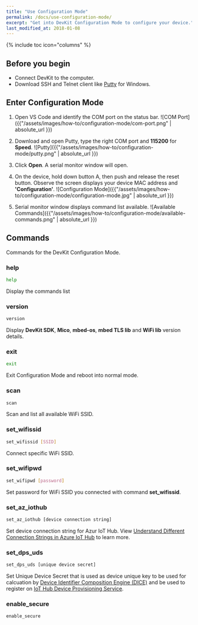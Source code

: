 ```yaml
---
title: "Use Configuration Mode"
permalink: /docs/use-configuration-mode/
excerpt: "Get into DevKit Configuration Mode to configure your device."
last_modified_at: 2018-01-08
---
```


{% include toc icon="columns" %}

## Before you begin

* Connect DevKit to the computer.
* Download SSH and Telnet client like [Putty](https://www.chiark.greenend.org.uk/~sgtatham/putty/latest.html) for Windows.

## Enter Configuration Mode

1. Open VS Code and identify the COM port on the status bar.
    ![COM Port]({{"/assets/images/how-to/configuration-mode/com-port.png" | absolute_url }})

2. Download and open Putty, type the right COM port and **115200** for **Speed**.
    ![Putty]({{"/assets/images/how-to/configuration-mode/putty.png" | absolute_url }})

3. Click **Open**. A serial monitor window will open.

4. On the device, hold down button A, then push and release the reset button. Observe the screen displays your device MAC address and **'Configuration'**.
    ![Configuration Mode]({{"/assets/images/how-to/configuration-mode/configuration-mode.jpg" | absolute_url }})

5. Serial monitor window displays command list available.
    ![Available Commands]({{"/assets/images/how-to/configuration-mode/available-commands.png" | absolute_url }})

## Commands

Commands for the DevKit Configuration Mode.

### help

```bash
help
```

Display the commands list

### version

```bash
version
```

Display **DevKit SDK**, **Mico**, **mbed-os**, **mbed TLS lib** and **WiFi lib** version details.

### exit

```bash
exit
```

Exit Configuration Mode and reboot into normal mode.

### scan

```bash
scan
```

Scan and list all available WiFi SSID.

### set_wifissid

```bash
set_wifissid [SSID]
```

Connect specific WiFi SSID.

### set_wifipwd

```bash
set_wifipwd [password]
```

Set password for WiFi SSID you connected with command **set_wifissid**.

### set_az_iothub

```bash
set_az_iothub [device connection string]
```

Set device connection string for Azur IoT Hub. View [Understand Different Connection Strings in Azure IoT Hub](https://blogs.msdn.microsoft.com/iotdev/2017/05/09/understand-different-connection-strings-in-azure-iot-hub/) to learn more.

### set_dps_uds

```bash
set_dps_uds [unique device secret]
```

Set Unique Device Secret that is used as device unique key to be used for calcuation by [Device Identifier Composition Engine (DICE)](https://trustedcomputinggroup.org/work-groups/dice-architectures/) and be used to register on [IoT Hub Device Provisioning Service](https://docs.microsoft.com/en-us/azure/iot-dps/about-iot-dps).

### enable_secure

```bash
enable_secure
```


